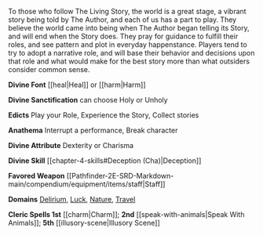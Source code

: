 To those who follow The Living Story, the world is a great stage, a vibrant story being told by The Author, and each of us has a part to play. They believe the world came into being when The Author began telling its Story, and will end when the Story does. They pray for guidance to fulfill their roles, and see pattern and plot in everyday happenstance. Players tend to try to adopt a narrative role, and will base their behavior and decisions upon that role and what would make for the best story more than what outsiders consider common sense.

**Divine Font** [[heal|Heal]] or [[harm|Harm]]

**Divine Sanctification** can choose Holy or Unholy

**Edicts** Play your Role, Experience the Story, Collect stories

**Anathema** Interrupt a performance, Break character

**Divine Attribute** Dexterity or Charisma

**Divine Skill** [[chapter-4-skills#Deception (Cha)|Deception]]

**Favored Weapon** [[Pathfinder-2E-SRD-Markdown-main/compendium/equipment/items/staff|Staff]]

**Domains** [Delirium](https://2e.aonprd.com/Domains.aspx?ID=43), [Luck](https://2e.aonprd.com/Domains.aspx?ID=18), [Nature](https://2e.aonprd.com/Domains.aspx?ID=22), [Travel](https://2e.aonprd.com/Domains.aspx?ID=30)

**Cleric Spells 1st** [[charm|Charm]]; **2nd** [[speak-with-animals|Speak With Animals]]; **5th** [[illusory-scene|Illusory Scene]]